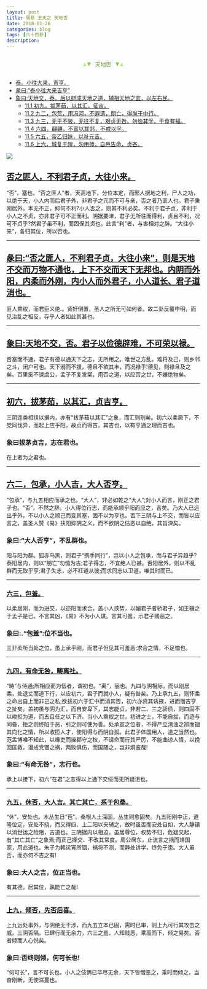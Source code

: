 ```yaml
---
layout: post
title: 周易 王夫之 天地否
date: 2018-01-26
categories: blog
tags: [六十四卦]
description: 
---
```


<span id = "jump"></span>


<section style="margin: 0px auto; text-align: center;">
    <section class="xhr" style="width: 0px; height: 0px; border-left: 5px solid transparent; border-right: 5px solid transparent; border-bottom: 10px solid rgb(135, 201, 67); display: inline-block; opacity: 0.5; border-top-color: rgb(135, 201, 67);"></section>
    <section class="xhr" style="width: 0px; height: 0px; border-left: 5px solid transparent; border-right: 5px solid transparent; border-top: 10px solid rgb(135, 201, 67); display: inline-block; margin-left: -3px; border-bottom-color: rgb(135, 201, 67);"></section>
    <section style="
margin-left: 0.5em;
display: inline-block;">
        <p>
            <span style="color: rgb(118, 146, 60);">天地否</span>
        </p>
    </section>
    <section class="xhr" style="margin-left: 0.5em; width: 0px; height: 0px; border-left: 5px solid transparent; border-right: 5px solid transparent; border-top: 10px solid rgb(135, 201, 67); display: inline-block; border-bottom-color: rgb(135, 201, 67);"></section>
    <section class="xhr" style="width: 0px; height: 0px; border-left: 5px solid transparent; border-right: 5px solid transparent; border-bottom: 10px solid rgb(135, 201, 67); display: inline-block; opacity: 0.5; margin-left: -3px; border-top-color: rgb(135, 201, 67);"></section>
</section>


- [泰。小往大来，吉亨。](#jump小往大来)
- [彖曰:“泰小往大来吉亨”](#jump泰小往大来吉亨)
- [象曰:天地交，泰。后以财成天地之道，辅相天地之宜，以左右民。](#jump天地交)
  - [11.1 初九，拔茅茹，以其汇，征吉。](#jump拔茅茹)
  - [11.2 九二，包荒，用冯河，不遐遗，朋亡，得尚于中行。](#jump用冯河)
  - [11.3 九三，无平不陂，无往不复，艰贞无咎。勿恤其孚，于食有福。](#jump无平不陂)
  - [11.4 六四，翩翩，不富以其邻，不戒以孚。](#jump翩翩)
  - [11.5 六五，帝乙归妹，以祉元吉。](#jump帝乙归妹)
  - [11.6 上六，城复于隍，勿用师，自邑告命，贞吝。](#jump城复于隍)


![](http://www.guoyi360.com/uploads/allimg/130418/1-13041PZ42IB.jpg)


<span id = "jump否之匪人"></span>
## [否之匪人，不利君子贞，大往小来。](#jump)
“否”，塞也。“否之匪人”者，天高地下，分位本定，而邪人据地之利，尸人之功，以绝于天，小人内而后君子外，非君子之亢而不可与亲，否之者乃匪人也。君子秉刚居外，本无不正，抑何不利?小人否之，则其不利必矣。不利于君子贞，非利于小人之不贞，亦非君子可不正而利。阴据要津，君子无所往而得利，贞且不利，况可不贞乎?然君子虽不利，而固保其贞也。此言“利”者，与害相对之辞。“大往小来”，各归其位，所以否也。

----

<span id = "jump不利君子贞"></span>
## [彖曰:“否之匪人，不利君子贞，大往小来”，则是天地不交而万物不通也，上下不交而天下无邦也。内阴而外阳，内柔而外刚，内小人而外君子，小人道长、君子道消也。](#jump)
匪人乘权，而君臣义绝.。贤奸倒置，圣人之所无可如何者。故二卦反覆申明，而见治乱之相反，存乎人者如此其甚也。

----

<span id = "jump天地不交"></span>
## [象曰:天地不交，否。君子以俭德辟难，不可荣以禄。](#jump)
否塞而不通，君子有德以通天下之志，无所用之。唯世之方乱，难将及己，则乡邻之斗，闭户可也。天下溺而不援，德且不欲其丰，而况禄乎!德见，则禄且及之矣。百里奚不谏虞公，孟子不复发棠，用否之道，以应否之世，不嫌绝物矣。


----

<span id = "jump以其汇"></span>
## [初六，拔茅茹，以其汇，贞吉亨。](#jump)
三阴连类相挟以据内，亦有“拔茅茹以其汇”之象，而汇则别矣。初六以柔居下，不党同伐异，而起上应乎阳，故贞而得吉。其吉也，以有亨通之理而吉也。


### 象曰拔茅贞吉，志在君也。
在上者为之君也。

----

<span id = "jump包承"></span>
## [六二，包承，小人吉，大人否亨。](#jump)
“包承”，与九五相应而承之也。“大人”，非必如乾之“大人”;对小人而言，刚正之君子也。“否”，不然之辞。小人得位行志，而能承顺乎阳而应之，吉矣。乃大人已远出乎外，不以小人之顺己而变其塞，固不以为亨也。否下三阴与上不交，而皆以应言之，盖圣人赞《易》扶阳抑阴之义，而不欲阴之估恶以自绝，其旨深矣。

### 象曰:“大人否亨”，不乱群也。
阳与阳为群。狐赤鸟黑，则君子“携手同行”，岂以小人之包承，而与君子异趋乎?泰阳居内，则以“朋亡”勿恤为吉;君子得志，不宜绝人已甚。否阳居外，则以不乱群而无取乎亨;君子失志，必不枉道从彼;而求同志以卫道，唯其时而已。

----

<span id = "jump包羞"></span>
### [六三，包羞。](#jump)
以柔居刚，而为进交，以迩阳而求合，盖小人挟势，以媚君子者骄君子，如王骥之于孟子是已。不言其凶，《易》不为小人谋。言其可羞，示君子贱恶之。

### 象曰:.“包羞”:位不当也。
三非柔所当处之位，虽上承乎刚，而君子但见其可羞恶;求合之情，不足恤也。

----

<span id = "jump有命无咎"></span>
### [九四，有命无咎，畴离社。](#jump)
“畴”与侍通;所相应而为伍者，谓初也。“离”，丽也。九四与阴相际，而以刚居柔，处退丈而道下行，以应初六，君子而就小人，疑有咎矣。乃上承九五，则怀柔之命出自上而非己之私;欲拔初六于汇中而消其否，初六亦资其诱掖，进而丽吉亨之扯矣。盖初虽与阴为汇，而自安卑下，其志能贞，非若二、三之骄债，则四固不以峻拒为道，而五且任之以下济。当小人乘权之世，初进之士，不能自拔，而迹与同昏，拒之则终陷于恶，引之则可使为善。处承宣之位者，不得严立清浊之辨而锢其向化之情，所以收揽人才，使阳得与而阴自孤。此君子体国用人，道之当然也。范孟博唯不知此，以椽吏而操郡守之权，不请命而行其严厉，不能曲谅人情，以挽回匡救，漫成党锢之祸，两败俱伤，而国随之，岂非炯鉴哉!

### 象曰:“有命无咎”，志行也。
承上以接下，初六“在君”之志得以上通下交绥而无所疑沮也。

----

<span id = "jump休否"></span>
### [九五，休否，大人吉。其亡其亡，系于包桑。](#jump)   
“休”，安处也。木丛生日“苞”。桑根人土深固，丛生则愈固矣。九五阳刚中正，道隆位定，安处不挠，而又得四、上二阳以夹辅之，故时虽否而安处自如，大人静镇以消世运之险阻，吉道也。三阴据内以相迫，虽居尊位，权势不归，危疑交起，有“其亡其亡”之象焉;而正己择交、不改其常度。周公居东，止流言之祸而靖国家，用此道也。朱子为韩诧宵所锢，祸将不测，而静处讲学，终免于患。大人虽否，而亦何不吉之有!

### 象曰:大人之吉，位正当也。
有其德，居其位，孰能亡之哉!

----

<span id = "jump倾否"></span>
### [上九，倾否，先否后喜。](#jump)   
上九远处事外，与阴绝无干涉，而九五立本已固，需时已审，则上九可行其攻击之威。三阴否隔，已肆行而无余力，六三之羞，人知贱恶，乘高而下，倾之易矣。否者倾而人心悦矣。

### 象曰:否终则倾，何可长也!
“何可长”，言不可长也。小人之伎俩已毕尽无余，天下皆憎恶之，乘时而倾之，当奋刚断，无使滋蔓也。





















